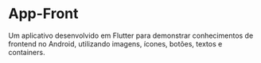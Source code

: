 # App-Front
Um aplicativo desenvolvido em Flutter para demonstrar conhecimentos de frontend no Android, utilizando imagens, ícones, botões, textos e containers.
